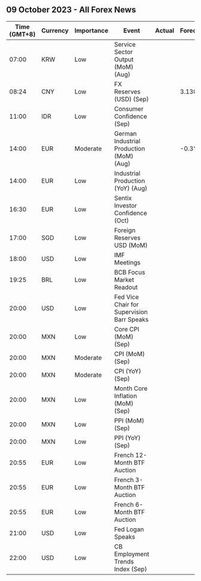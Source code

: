 ## 09 October 2023 - All Forex News

| Time (GMT+8) | Currency | Importance | Event | Actual | Forecast | Previous |
|------|----------|------------|-------|--------|----------|----------|
| 07:00 | KRW | Low | Service Sector Output (MoM) (Aug) |  |  | 0.4% |
| 08:24 | CNY | Low | FX Reserves (USD) (Sep) |  | 3.130T | 3.160T |
| 11:00 | IDR | Low | Consumer Confidence (Sep) |  |  | 125.2 |
| 14:00 | EUR | Moderate | German Industrial Production (MoM) (Aug) |  | -0.3% | -0.8% |
| 14:00 | EUR | Low | Industrial Production (YoY) (Aug) |  |  | -2.25% |
| 16:30 | EUR | Low | Sentix Investor Confidence (Oct) |  |  | -21.5 |
| 17:00 | SGD | Low | Foreign Reserves USD (MoM) |  |  | 337.3B |
| 18:00 | USD | Low | IMF Meetings |  |  |  |
| 19:25 | BRL | Low | BCB Focus Market Readout |  |  |  |
| 20:00 | USD | Low | Fed Vice Chair for Supervision Barr Speaks |  |  |  |
| 20:00 | MXN | Low | Core CPI (MoM) (Sep) |  |  | 0.27% |
| 20:00 | MXN | Moderate | CPI (MoM) (Sep) |  |  | 0.55% |
| 20:00 | MXN | Moderate | CPI (YoY) (Sep) |  |  | 4.64% |
| 20:00 | MXN | Low | Month Core Inflation (MoM) (Sep) |  |  | 6.08% |
| 20:00 | MXN | Low | PPI (MoM) (Sep) |  |  | 0.50% |
| 20:00 | MXN | Low | PPI (YoY) (Sep) |  |  | 0.10% |
| 20:55 | EUR | Low | French 12-Month BTF Auction |  |  | 3.787% |
| 20:55 | EUR | Low | French 3-Month BTF Auction |  |  | 3.773% |
| 20:55 | EUR | Low | French 6-Month BTF Auction |  |  | 3.828% |
| 21:00 | USD | Low | Fed Logan Speaks |  |  |  |
| 22:00 | USD | Low | CB Employment Trends Index (Sep) |  |  | 113.02 |
